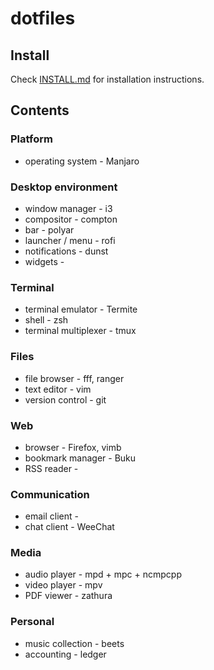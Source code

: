 # dotfiles

## Install

Check [INSTALL.md](./INSTALL.md) for installation instructions.

## Contents

### Platform

- operating system - Manjaro

### Desktop environment

- window manager - i3
- compositor - compton
- bar - polyar
- launcher / menu - rofi
- notifications - dunst
- widgets -

### Terminal

- terminal emulator - Termite
- shell - zsh
- terminal multiplexer - tmux

### Files

- file browser - fff, ranger
- text editor - vim
- version control - git

### Web

- browser - Firefox, vimb
- bookmark manager - Buku
- RSS reader -

### Communication

- email client - 
- chat client - WeeChat

### Media

- audio player - mpd + mpc + ncmpcpp
- video player - mpv
- PDF viewer - zathura

### Personal

- music collection - beets
- accounting - ledger
